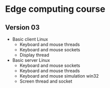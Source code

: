 # Edge computing course

## Version 03
- Basic client Linux
    - Keyboard and mouse threads
    - Keyboard and mouse sockets
    - Display thread
- Basic server Linux
    - Keyboard and mouse sockets
    - Keyboard and mouse threads
    - Keyboard and mouse simulation win32
    - Screen thread and socket
